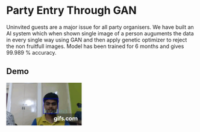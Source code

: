 # Party Entry Through GAN

Uninvited guests are a major issue for all party organisers. We have built an AI system which when shown single image of a person auguments the data in every single way using GAN and then apply genetic optimizer to reject the non fruitfull images. Model has been trained for 6 months and gives 99.989 % accuracy.


## Demo

![DEMO](gif4.gif)
